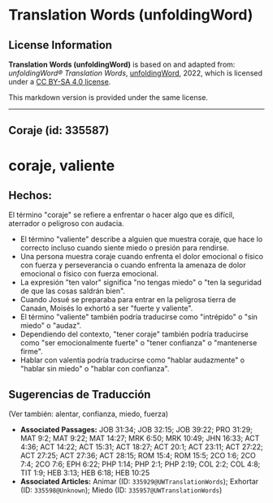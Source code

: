 # Translation Words (unfoldingWord)

## License Information

**Translation Words (unfoldingWord)** is based on and adapted from: _unfoldingWord® Translation Words_, [unfoldingWord](https://unfoldingword.org/utw), 2022, which is licensed under a [CC BY-SA 4.0 license](https://creativecommons.org/licenses/by-sa/4.0/legalcode.en).

This markdown version is provided under the same license.



--------------------------------

## Coraje (id: 335587)

coraje, valiente
================

Hechos:
-------

El término "coraje" se refiere a enfrentar o hacer algo que es difícil, aterrador o peligroso con audacia.

* El término "valiente" describe a alguien que muestra coraje, que hace lo correcto incluso cuando siente miedo o presión para rendirse.
* Una persona muestra coraje cuando enfrenta el dolor emocional o físico con fuerza y perseverancia o cuando enfrenta la amenaza de dolor emocional o físico con fuerza emocional.
* La expresión "ten valor" significa "no tengas miedo" o "ten la seguridad de que las cosas saldrán bien".
* Cuando Josué se preparaba para entrar en la peligrosa tierra de Canaán, Moisés lo exhortó a ser "fuerte y valiente".
* El término "valiente" también podría traducirse como "intrépido" o "sin miedo" o "audaz".
* Dependiendo del contexto, "tener coraje" también podría traducirse como "ser emocionalmente fuerte" o "tener confianza" o "mantenerse firme".
* Hablar con valentía podría traducirse como "hablar audazmente" o "hablar sin miedo" o "hablar con confianza".

Sugerencias de Traducción
-------------------------

(Ver también: alentar, confianza, miedo, fuerza)

* **Associated Passages:** JOB 31:34; JOB 32:15; JOB 39:22; PRO 31:29; MAT 9:2; MAT 9:22; MAT 14:27; MRK 6:50; MRK 10:49; JHN 16:33; ACT 4:36; ACT 14:22; ACT 15:31; ACT 18:27; ACT 20:1; ACT 23:11; ACT 27:22; ACT 27:25; ACT 27:36; ACT 28:15; ROM 15:4; ROM 15:5; 2CO 1:6; 2CO 7:4; 2CO 7:6; EPH 6:22; PHP 1:14; PHP 2:1; PHP 2:19; COL 2:2; COL 4:8; TIT 1:9; HEB 3:13; HEB 6:18; HEB 10:25
* **Associated Articles:** Animar (ID: `335929@UWTranslationWords`); Exhortar (ID: `335598@Unknown`); Miedo (ID: `335957@UWTranslationWords`)

